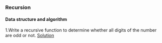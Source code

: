 ### Recursion

#### Data structure and algorithm

1.Write a recursive function to determine whether all digits of the number are odd or not.
[Solution](./recursiveOdd.js)
